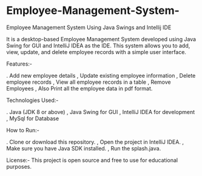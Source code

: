 # Employee-Management-System-
Employee Management System Using Java Swings and Intellij IDE

It is a desktop-based Employee Management System developed using Java Swing for GUI and IntelliJ IDEA as the IDE. This system allows you to add, view, update, and delete employee records with a simple user interface.

Features:-

 . Add new employee details
 , Update existing employee information
 , Delete employee records
 , View all employee records in a table
 , Remove Employees
 , Also Print all the employee data in pdf format.
 
Technologies Used:-

  . Java (JDK 8 or above)
  , Java Swing for GUI
  , IntelliJ IDEA for development
  , MySql for Database

How to Run:-

 . Clone or download this repository.
 , Open the project in IntelliJ IDEA.
 , Make sure you have Java SDK installed.
 , Run the splash.java.

License:-
This project is open source and free to use for educational purposes.
 

